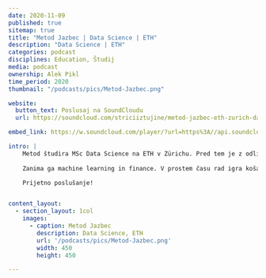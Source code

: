 ```yaml
---
date: 2020-11-09
published: true 
sitemap: true
title: "Metod Jazbec | Data Science | ETH" 
description: "Data Science | ETH"
categories: podcast
disciplines: Education, Študij 
media: podcast
ownership: Alek Pikl
time_period: 2020
thumbnail: "/podcasts/pics/Metod-Jazbec.png"

website:
  button_text: Poslusaj na SoundCloudu 
  url: https://soundcloud.com/striciiztujine/metod-jazbec-eth-zurich-data-science/s-dwnDXdduTTM 

embed_link: https://w.soundcloud.com/player/?url=https%3A//api.soundcloud.com/tracks/781075729&color=%23ff5500&auto_play=false&hide_related=false&show_comments=false&show_user=true&show_reposts=false&show_teaser=true

intro: |
    Metod študira MSc Data Science na ETH v Zürichu. Pred tem je z odliko naredil BSc iz finančne matematike na Univerzi v Ljubljani. 
    
    Zanima ga machine learning in finance. V prostem času rad igra košarko. 

    Prijetno poslušanje!


content_layout:
  - section_layout: 1col
    images:
      - caption: Metod Jazbec  
        description: Data Science, ETH
        url: '/podcasts/pics/Metod-Jazbec.png'
        width: 450 
        height: 450

---
```


